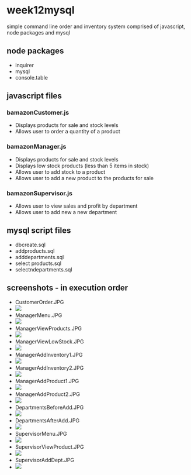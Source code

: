 # week12mysql
simple command line order and inventory system comprised of javascript, node packages and mysql
## node packages
* inquirer
* mysql
* console.table

## javascript files
### bamazonCustomer.js
* Displays products for sale and stock levels
* Allows user to order a quantity of a product
### bamazonManager.js
* Displays products for sale and stock levels
* Displays low stock products (less than 5 items in stock)
* Allows user to add stock to a product
* Allows user to add a new product to the products for sale
### bamazonSupervisor.js
* Allows user to view sales and profit by department
* Allows user to add new a new department

## mysql script files
* dbcreate.sql
* addproducts.sql
* adddepartments.sql
* select products.sql
* selectndepartments.sql

## screenshots - in execution order
* CustomerOrder.JPG
* ![](screenshots/CustomerOrder.JPG)
* ManagerMenu.JPG
* ![](screenshots/ManagerMenu.JPG)
* ManagerViewProducts.JPG
* ![](screenshots/ManagerViewProducts.JPG)
* ManagerViewLowStock.JPG
* ![](screenshots/ManagerViewLowStock.JPG)
* ManagerAddInventory1.JPG
* ![](screenshots/ManagerAddInventory1.JPG)
* ManagerAddInventory2.JPG
* ![](screenshots/ManagerAddInventory2.JPG)
* ManagerAddProduct1.JPG
* ![](screenshots/ManagerAddProduct1.JPG)
* ManagerAddProduct2.JPG
* ![](screenshots/ManagerAddProduct2.JPG)
* DepartmentsBeforeAdd.JPG
* ![](screenshots/DepartmentsBeforeAdd.JPG)
* DepartmentsAfterAdd.JPG
* ![](screenshots/DepartmentsAfterAdd.JPG)
* SupervisorMenu.JPG
* ![](screenshots/SupervisorMenu.JPG)
* SupervisorViewProduct.JPG
* ![](screenshots/SupervisorViewProduct.JPG)
* SupervisorAddDept.JPG
* ![](screenshots/SupervisorAddDept.JPG)
